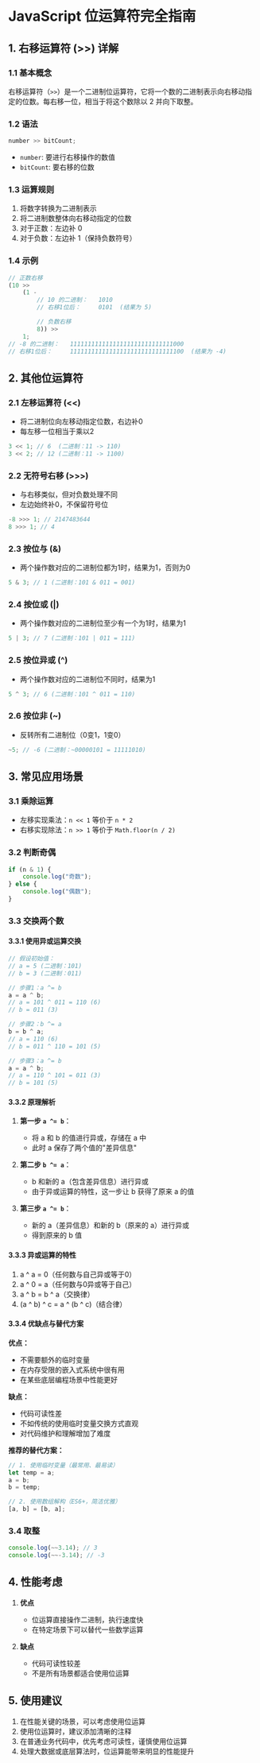 # JavaScript 位运算符完全指南

## 1. 右移运算符 (>>) 详解

### 1.1 基本概念

右移运算符（`>>`）是一个二进制位运算符，它将一个数的二进制表示向右移动指定的位数。每右移一位，相当于将这个数除以 2 并向下取整。

### 1.2 语法

```javascript
number >> bitCount;
```

- `number`: 要进行右移操作的数值
- `bitCount`: 要右移的位数

### 1.3 运算规则

1. 将数字转换为二进制表示
2. 将二进制数整体向右移动指定的位数
3. 对于正数：左边补 0
4. 对于负数：左边补 1（保持负数符号）

### 1.4 示例

```javascript
// 正数右移
(10 >>
    (1 -
        // 10 的二进制：   1010
        // 右移1位后：     0101  (结果为 5)

        // 负数右移
        8)) >>
    1;
// -8 的二进制：   11111111111111111111111111111000
// 右移1位后：     11111111111111111111111111111100  (结果为 -4)
```

## 2. 其他位运算符

### 2.1 左移运算符 (<<)

- 将二进制位向左移动指定位数，右边补0
- 每左移一位相当于乘以2

```javascript
3 << 1; // 6  (二进制：11 -> 110)
3 << 2; // 12 (二进制：11 -> 1100)
```

### 2.2 无符号右移 (>>>)

- 与右移类似，但对负数处理不同
- 左边始终补0，不保留符号位

```javascript
-8 >>> 1; // 2147483644
8 >>> 1; // 4
```

### 2.3 按位与 (&)

- 两个操作数对应的二进制位都为1时，结果为1，否则为0

```javascript
5 & 3; // 1 (二进制：101 & 011 = 001)
```

### 2.4 按位或 (|)

- 两个操作数对应的二进制位至少有一个为1时，结果为1

```javascript
5 | 3; // 7 (二进制：101 | 011 = 111)
```

### 2.5 按位异或 (^)

- 两个操作数对应的二进制位不同时，结果为1

```javascript
5 ^ 3; // 6 (二进制：101 ^ 011 = 110)
```

### 2.6 按位非 (~)

- 反转所有二进制位（0变1，1变0）

```javascript
~5; // -6 (二进制：~00000101 = 11111010)
```

## 3. 常见应用场景

### 3.1 乘除运算

- 左移实现乘法：`n << 1` 等价于 `n * 2`
- 右移实现除法：`n >> 1` 等价于 `Math.floor(n / 2)`

### 3.2 判断奇偶

```javascript
if (n & 1) {
    console.log("奇数");
} else {
    console.log("偶数");
}
```

### 3.3 交换两个数

#### 3.3.1 使用异或运算交换

```javascript
// 假设初始值：
// a = 5 (二进制：101)
// b = 3 (二进制：011)

// 步骤1：a ^= b
a = a ^ b;
// a = 101 ^ 011 = 110 (6)
// b = 011 (3)

// 步骤2：b ^= a
b = b ^ a;
// a = 110 (6)
// b = 011 ^ 110 = 101 (5)

// 步骤3：a ^= b
a = a ^ b;
// a = 110 ^ 101 = 011 (3)
// b = 101 (5)
```

#### 3.3.2 原理解析

1. **第一步 `a ^= b`**：

    - 将 a 和 b 的值进行异或，存储在 a 中
    - 此时 a 保存了两个值的"差异信息"

2. **第二步 `b ^= a`**：

    - b 和新的 a（包含差异信息）进行异或
    - 由于异或运算的特性，这一步让 b 获得了原来 a 的值

3. **第三步 `a ^= b`**：
    - 新的 a（差异信息）和新的 b（原来的 a）进行异或
    - 得到原来的 b 值

#### 3.3.3 异或运算的特性

1. a ^ a = 0（任何数与自己异或等于0）
2. a ^ 0 = a（任何数与0异或等于自己）
3. a ^ b = b ^ a（交换律）
4. (a ^ b) ^ c = a ^ (b ^ c)（结合律）

#### 3.3.4 优缺点与替代方案

**优点：**

- 不需要额外的临时变量
- 在内存受限的嵌入式系统中很有用
- 在某些底层编程场景中性能更好

**缺点：**

- 代码可读性差
- 不如传统的使用临时变量交换方式直观
- 对代码维护和理解增加了难度

**推荐的替代方案：**

```javascript
// 1. 使用临时变量（最常用、最易读）
let temp = a;
a = b;
b = temp;

// 2. 使用数组解构（ES6+，简洁优雅）
[a, b] = [b, a];
```

### 3.4 取整

```javascript
console.log(~~3.14); // 3
console.log(~~-3.14); // -3
```

## 4. 性能考虑

1. **优点**

    - 位运算直接操作二进制，执行速度快
    - 在特定场景下可以替代一些数学运算

2. **缺点**
    - 代码可读性较差
    - 不是所有场景都适合使用位运算

## 5. 使用建议

1. 在性能关键的场景，可以考虑使用位运算
2. 使用位运算时，建议添加清晰的注释
3. 在普通业务代码中，优先考虑可读性，谨慎使用位运算
4. 处理大数据或底层算法时，位运算能带来明显的性能提升
